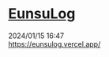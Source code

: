 
[EunsuLog](http://www.google.co.kr)
============
2024/01/15 16:47 </br>
https://eunsulog.vercel.app/
